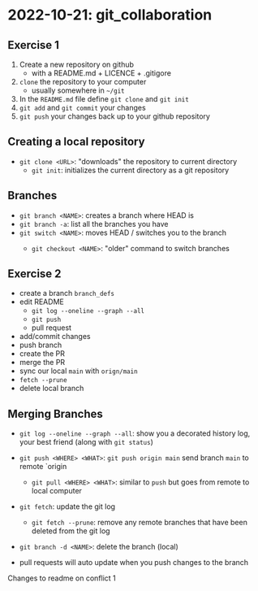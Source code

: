 # 2022-10-21: git_collaboration

## Exercise 1

1. Create a new repository on github
	- with a README.md + LICENCE + .gitigore
2. `clone` the repository to your computer
	- usually somewhere in `~/git`
3. In the `README.md` file define `git clone` and `git init`
4. `git add` and `git commit` your changes
5. `git push` your changes back up to your github repository

## Creating a local repository

- `git clone <URL>`: "downloads" the repository to current directory
	- `git init`: initializes the current directory as a git repository

## Branches

- `git branch <NAME>`: creates a branch <NAME> where HEAD is
- `git branch -a`: list all the branches you have
- `git switch <NAME>`: moves HEAD / switches you to the branch <NAME>
	- `git checkout <NAME>`: "older" command to switch branches

## Exercise 2

- create a branch `branch_defs`
- edit README
	- `git log --oneline --graph --all`
	- `git push`
	- pull request
- add/commit changes
- push branch
- create the PR
- merge the PR
- sync our local `main` with `orign/main`
- `fetch --prune`
- delete local branch

## Merging Branches

- `git log --oneline --graph --all`: show you a decorated history log, your best friend (along with `git status`)
- `git push <WHERE> <WHAT>`: `git push origin main` send branch `main` to remote `origin
	- `git pull <WHERE> <WHAT>`: similar to `push` but goes from remote to local computer
- `git fetch`: update the git log
	- `git fetch --prune`: remove any remote branches that have been deleted from the git log
- `git branch -d <NAME>`: delete the branch <NAME> (local)

- pull requests will auto update when you push changes to the branch

Changes to readme on conflict 1
